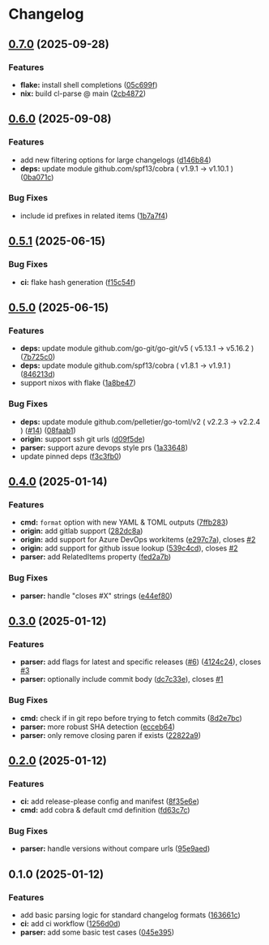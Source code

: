 # Changelog

## [0.7.0](https://github.com/scottmckendry/cl-parse/compare/v0.6.0...v0.7.0) (2025-09-28)


### Features

* **flake:** install shell completions ([05c699f](https://github.com/scottmckendry/cl-parse/commit/05c699f12b2b18553c62e9c77e9ff96666e315d8))
* **nix:** build cl-parse @ main ([2cb4872](https://github.com/scottmckendry/cl-parse/commit/2cb4872459b6391a2865d1151378e42cf4b9dc1c))

## [0.6.0](https://github.com/scottmckendry/cl-parse/compare/v0.5.1...v0.6.0) (2025-09-08)


### Features

* add new filtering options for large changelogs ([d146b84](https://github.com/scottmckendry/cl-parse/commit/d146b8437dc74b40824b6e275b0c080131f2c4e5))
* **deps:** update module github.com/spf13/cobra ( v1.9.1 → v1.10.1 ) ([0ba071c](https://github.com/scottmckendry/cl-parse/commit/0ba071c07e82f3a4d8c68352ead76f65a5a805cc))


### Bug Fixes

* include id prefixes in related items ([1b7a7f4](https://github.com/scottmckendry/cl-parse/commit/1b7a7f458424677bab961d121e8066bd6a9a4b0e))

## [0.5.1](https://github.com/scottmckendry/cl-parse/compare/v0.5.0...v0.5.1) (2025-06-15)


### Bug Fixes

* **ci:** flake hash generation ([f15c54f](https://github.com/scottmckendry/cl-parse/commit/f15c54f4f8f92449c6fa1b6ef7d43be8c2fdc292))

## [0.5.0](https://github.com/scottmckendry/cl-parse/compare/v0.4.0...v0.5.0) (2025-06-15)


### Features

* **deps:** update module github.com/go-git/go-git/v5 ( v5.13.1 → v5.16.2 ) ([7b725c0](https://github.com/scottmckendry/cl-parse/commit/7b725c0da3bb54f90904d88d1d0ecc1bcba22c42))
* **deps:** update module github.com/spf13/cobra ( v1.8.1 → v1.9.1 ) ([846213d](https://github.com/scottmckendry/cl-parse/commit/846213d4582d81de32e57747cb6afd021ae6892c))
* support nixos with flake ([1a8be47](https://github.com/scottmckendry/cl-parse/commit/1a8be47b621ba938e5c9d72e348bd7f2e388a943))


### Bug Fixes

* **deps:** update module github.com/pelletier/go-toml/v2 ( v2.2.3 → v2.2.4 ) ([#14](https://github.com/scottmckendry/cl-parse/issues/14)) ([08faab1](https://github.com/scottmckendry/cl-parse/commit/08faab129f95132a3c0b646158f36178a0706f3a))
* **origin:** support ssh git urls ([d09f5de](https://github.com/scottmckendry/cl-parse/commit/d09f5de99763f0f461cd0842587f7dc66f8ebb05))
* **parser:** support azure devops style prs ([1a33648](https://github.com/scottmckendry/cl-parse/commit/1a33648112c7a9f0f72d3446fb8a9c23cd4f4d02))
* update pinned deps ([f3c3fb0](https://github.com/scottmckendry/cl-parse/commit/f3c3fb05f6ee597a907bc6a5b451aba56bb84f7d))

## [0.4.0](https://github.com/scottmckendry/cl-parse/compare/v0.3.0...v0.4.0) (2025-01-14)


### Features

* **cmd:** `format` option with new YAML & TOML outputs ([7ffb283](https://github.com/scottmckendry/cl-parse/commit/7ffb28361ceb950ebdb5483cfdc9f800181f214f))
* **origin:** add gitlab support ([282dc8a](https://github.com/scottmckendry/cl-parse/commit/282dc8a4e502a2901f2597baf65fd88a4b5147a7))
* **origin:** add support for Azure DevOps workitems ([e297c7a](https://github.com/scottmckendry/cl-parse/commit/e297c7a5f1bba68e0f0a489870c7e5410abaa7c4)), closes [#2](https://github.com/scottmckendry/cl-parse/issues/2)
* **origin:** add support for github issue lookup ([539c4cd](https://github.com/scottmckendry/cl-parse/commit/539c4cdf5fabcdef93dbf3eca6200b09f6c68683)), closes [#2](https://github.com/scottmckendry/cl-parse/issues/2)
* **parser:** add RelatedItems property ([fed2a7b](https://github.com/scottmckendry/cl-parse/commit/fed2a7b4d0824ac6d04f96cda2f37f2cd80e9d31))


### Bug Fixes

* **parser:** handle "closes #X" strings ([e44ef80](https://github.com/scottmckendry/cl-parse/commit/e44ef80328f7284436ab7f81562df7aa9e11d6af))

## [0.3.0](https://github.com/scottmckendry/cl-parse/compare/v0.2.0...v0.3.0) (2025-01-12)


### Features

* **parser:** add flags for latest and specific releases ([#6](https://github.com/scottmckendry/cl-parse/issues/6)) ([4124c24](https://github.com/scottmckendry/cl-parse/commit/4124c246e90080c836e14b9025a953d7131283c4)), closes [#3](https://github.com/scottmckendry/cl-parse/issues/3)
* **parser:** optionally include commit body ([dc7c33e](https://github.com/scottmckendry/cl-parse/commit/dc7c33e03e0f46091016c0405bfc3ef8ac27d6ee)), closes [#1](https://github.com/scottmckendry/cl-parse/issues/1)


### Bug Fixes

* **cmd:** check if in git repo before trying to fetch commits ([8d2e7bc](https://github.com/scottmckendry/cl-parse/commit/8d2e7bc6e28fbd291c984c1414d7d58c71211469))
* **parser:** more robust SHA detection ([ecceb64](https://github.com/scottmckendry/cl-parse/commit/ecceb64e8a0d0afb695d352293c3c4027ec3ed50))
* **parser:** only remove closing paren if exists ([22822a9](https://github.com/scottmckendry/cl-parse/commit/22822a9f19442b51d952b550e73ad3c229583371))

## [0.2.0](https://github.com/scottmckendry/cl-parse/compare/v0.1.0...v0.2.0) (2025-01-12)


### Features

* **ci:** add release-please config and manifest ([8f35e6e](https://github.com/scottmckendry/cl-parse/commit/8f35e6ee07f85777d590d37fef28a9e8434c0f27))
* **cmd:** add cobra & default cmd definition ([fd63c7c](https://github.com/scottmckendry/cl-parse/commit/fd63c7c7ab30a402c5332e8da2f4e77bcb8d084f))


### Bug Fixes

* **parser:** handle versions without compare urls ([95e9aed](https://github.com/scottmckendry/cl-parse/commit/95e9aedafd0ebbb75256048faf55496e20c4358e))

## 0.1.0 (2025-01-12)


### Features

* add basic parsing logic for standard changelog formats ([163661c](https://github.com/scottmckendry/cl-parse/commit/163661c06dc0d275325f9247bbf42e99400ef909))
* **ci:** add ci workflow ([1256d0d](https://github.com/scottmckendry/cl-parse/commit/1256d0d5d0b3ea1741dbc9e3b352be9b7b1de745))
* **parser:** add some basic test cases ([045e395](https://github.com/scottmckendry/cl-parse/commit/045e395bbe6ef8693c9b64fe094903be73407e39))
